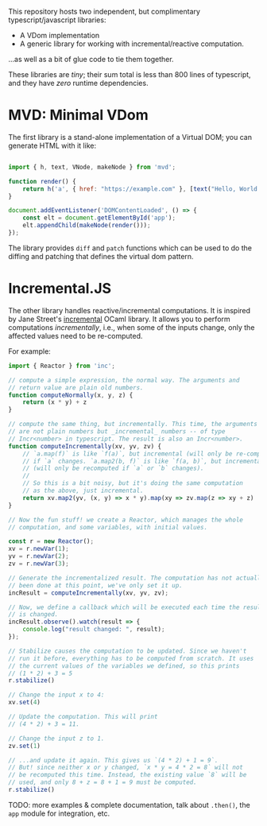 This repository hosts two independent, but complimentary
typescript/javascript libraries:

- A VDom implementation
- A generic library for working with incremental/reactive computation.

...as well as a bit of glue code to tie them together.

These libraries are *tiny*; their sum total is less than 800 lines of
typescript, and they have *zero* runtime dependencies.

# MVD: Minimal VDom

The first library is a stand-alone implementation of a Virtual DOM;
you can generate HTML with it like:

```javascript

import { h, text, VNode, makeNode } from 'mvd';

function render() {
    return h('a', { href: "https://example.com" }, [text("Hello, World!")]);
}

document.addEventListener('DOMContentLoaded', () => {
    const elt = document.getElementById('app');
    elt.appendChild(makeNode(render()));
});

```

The library provides `diff` and `patch` functions which can be used to
do the diffing and patching that defines the virtual dom pattern.

# Incremental.JS

The other library handles reactive/incremental computations. It is
inspired by Jane Street's [incremental][incremental] OCaml library.
It allows you to perform computations _incrementally_, i.e., when some
of the inputs change, only the affected values need to be re-computed.

For example:

```javascript
import { Reactor } from 'inc';

// compute a simple expression, the normal way. The arguments and
// return value are plain old numbers.
function computeNormally(x, y, z) {
    return (x * y) + z
}

// compute the same thing, but incrementally. This time, the arguments
// are not plain numbers but _incremental_ numbers -- of type
// Incr<number> in typescript. The result is also an Incr<number>.
function computeIncrementally(xv, yv, zv) {
    // `a.map(f)` is like `f(a)`, but incremental (will only be re-computed
    // if `a` changes. `a.map2(b, f)` is like `f(a, b)`, but incremental
    // (will only be recomputed if `a` or `b` changes).
    //
    // So this is a bit noisy, but it's doing the same computation
    // as the above, just incremental.
    return xv.map2(yv, (x, y) => x * y).map(xy => zv.map(z => xy + z)
}

// Now the fun stuff! we create a Reactor, which manages the whole
// computation, and some variables, with initial values.

const r = new Reactor();
xv = r.newVar(1);
yv = r.newVar(2);
zv = r.newVar(3);

// Generate the incrementalized result. The computation has not actually
// been done at this point, we've only set it up.
incResult = computeIncrementally(xv, yv, zv);

// Now, we define a callback which will be executed each time the result
// is changed.
incResult.observe().watch(result => {
    console.log("result changed: ", result);
});

// Stabilize causes the computation to be updated. Since we haven't
// run it before, everything has to be computed from scratch. It uses
// the current values of the variables we defined, so this prints
// (1 * 2) + 3 = 5
r.stabilize()

// Change the input x to 4:
xv.set(4)

// Update the computation. This will print
// (4 * 2) + 3 = 11.

// Change the input z to 1.
zv.set(1)

// ...and update it again. This gives us `(4 * 2) + 1 = 9`.
// But! since neither x or y changed, `x * y = 4 * 2 = 8` will not
// be recomputed this time. Instead, the existing value `8` will be
// used, and only 8 + z = 8 + 1 = 9 must be computed.
r.stabilize()
```

TODO: more examples & complete documentation, talk about `.then()`, the
`app` module for integration, etc.

[incremental]: https://opensource.janestreet.com/incremental/
